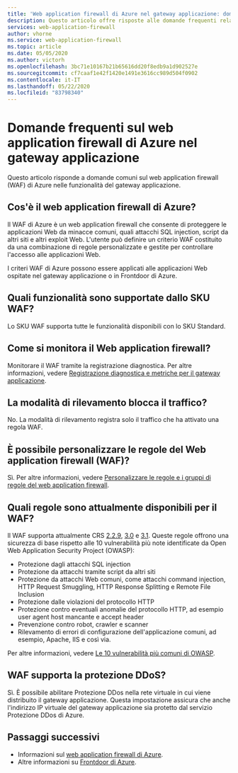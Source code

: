 ```yaml
---
title: 'Web application firewall di Azure nel gateway applicazione: domande frequenti'
description: Questo articolo offre risposte alle domande frequenti relative al web application firewall nel gateway applicazione
services: web-application-firewall
author: vhorne
ms.service: web-application-firewall
ms.topic: article
ms.date: 05/05/2020
ms.author: victorh
ms.openlocfilehash: 3bc71e10167b21b65616dd20f8edb9a1d902527e
ms.sourcegitcommit: cf7caaf1e42f1420e1491e3616cc989d504f0902
ms.contentlocale: it-IT
ms.lasthandoff: 05/22/2020
ms.locfileid: "83798340"
---
```

# <a name="frequently-asked-questions-for-azure-web-application-firewall-on-application-gateway"></a>Domande frequenti sul web application firewall di Azure nel gateway applicazione

Questo articolo risponde a domande comuni sul web application firewall (WAF) di Azure nelle funzionalità del gateway applicazione. 

## <a name="what-is-azure-waf"></a>Cos'è il web application firewall di Azure?

Il WAF di Azure è un web application firewall che consente di proteggere le applicazioni Web da minacce comuni, quali attacchi SQL injection, script da altri siti e altri exploit Web. L'utente può definire un criterio WAF costituito da una combinazione di regole personalizzate e gestite per controllare l'accesso alle applicazioni Web.

I criteri WAF di Azure possono essere applicati alle applicazioni Web ospitate nel gateway applicazione o in Frontdoor di Azure.

## <a name="what-features-does-the-waf-sku-support"></a>Quali funzionalità sono supportate dallo SKU WAF?

Lo SKU WAF supporta tutte le funzionalità disponibili con lo SKU Standard.

## <a name="how-do-i-monitor-waf"></a>Come si monitora il Web application firewall?

Monitorare il WAF tramite la registrazione diagnostica. Per altre informazioni, vedere [Registrazione diagnostica e metriche per il gateway applicazione](../../application-gateway/application-gateway-diagnostics.md).

## <a name="does-detection-mode-block-traffic"></a>La modalità di rilevamento blocca il traffico?

No. La modalità di rilevamento registra solo il traffico che ha attivato una regola WAF.

## <a name="can-i-customize-waf-rules"></a>È possibile personalizzare le regole del Web application firewall (WAF)?

Sì. Per altre informazioni, vedere [Personalizzare le regole e i gruppi di regole del web application firewall](application-gateway-customize-waf-rules-portal.md).

## <a name="what-rules-are-currently-available-for-waf"></a>Quali regole sono attualmente disponibili per il WAF?

Il WAF supporta attualmente CRS [2.2.9](application-gateway-crs-rulegroups-rules.md#owasp229), [3.0](application-gateway-crs-rulegroups-rules.md#owasp30) e [3.1](application-gateway-crs-rulegroups-rules.md#owasp31). Queste regole offrono una sicurezza di base rispetto alle 10 vulnerabilità più note identificate da Open Web Application Security Project (OWASP): 

* Protezione dagli attacchi SQL injection
* Protezione da attacchi tramite script da altri siti
* Protezione da attacchi Web comuni, come attacchi command injection, HTTP Request Smuggling, HTTP Response Splitting e Remote File Inclusion
* Protezione dalle violazioni del protocollo HTTP
* Protezione contro eventuali anomalie del protocollo HTTP, ad esempio user agent host mancante e accept header
* Prevenzione contro robot, crawler e scanner
* Rilevamento di errori di configurazione dell'applicazione comuni, ad esempio, Apache, IIS e così via.

Per altre informazioni, vedere [Le 10 vulnerabilità più comuni di OWASP](https://owasp.org/www-project-top-ten/).

## <a name="does-waf-support-ddos-protection"></a>WAF supporta la protezione DDoS?

Sì. È possibile abilitare Protezione DDos nella rete virtuale in cui viene distribuito il gateway applicazione. Questa impostazione assicura che anche l'indirizzo IP virtuale del gateway applicazione sia protetto dal servizio Protezione DDos di Azure.


## <a name="next-steps"></a>Passaggi successivi

- Informazioni sul [web application firewall di Azure](../overview.md).
- Altre informazioni su [Frontdoor di Azure](../../frontdoor/front-door-overview.md).
